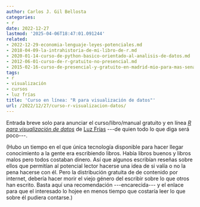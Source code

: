 ```yaml
---
author: Carlos J. Gil Bellosta
categories:
- r
date: 2022-12-27
lastmod: '2025-04-06T18:47:01.091244'
related:
- 2022-12-29-economia-lenguaje-leyes-potenciales.md
- 2018-04-09-la-intrahistoria-de-mi-libro-de-r.md
- 2020-01-14-curso-de-python-basico-orientado-al-analisis-de-datos.md
- 2012-06-01-curso-de-r-gratuito-no-presencial.md
- 2015-02-16-curso-de-presencial-y-gratuito-en-madrid-mio-para-mas-senas.md
tags:
- r
- visualización
- cursos
- luz frías
title: 'Curso en línea: "R para visualización de datos"'
url: /2022/12/27/curso-r-visualizacion-datos/
---
```


Entrada breve solo para anunciar el curso/libro/manual gratuito y en línea
[_R para visualización de datos_](https://rdataviz.luzfrias.com/)
de
[Luz Frías](https://twitter.com/koldLight)
---de quien todo lo que diga será poco---.

(Hubo un tiempo en el que única tecnología disponible para hacer llegar conocimiento a la gente era escribiendo libros. Había libros buenos y libros malos pero todos costaban dinero. Así que algunos escribían reseñas sobre ellos que permitían al potencial lector hacerse una idea de si valía o no la pena hacerse con él. Pero la distribución gratuita de de contenido por internet, debería hacer morir el viejo género del escribir sobre lo que otros han escrito. Basta aquí una recomendación ---encarecida--- y el enlace para que el interesado lo hojee en menos tiempo que costaría leer lo que sobre él pudiera contarse.)